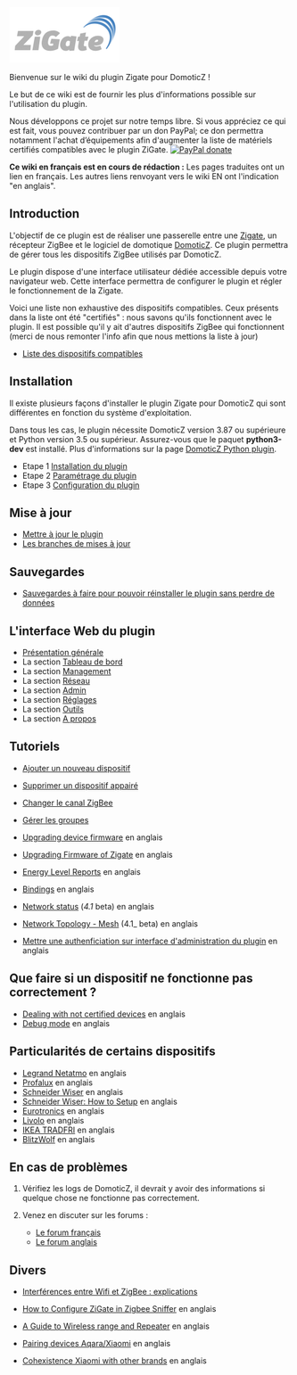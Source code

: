 ![zigate.fr](../Images/ZiGate.png)

Bienvenue sur le wiki du plugin Zigate pour DomoticZ !

Le but de ce wiki est de fournir les plus d'informations possible sur l'utilisation du plugin.

Nous développons ce projet sur notre temps libre. Si vous appréciez ce qui est fait, vous pouvez contribuer par un don PayPal; ce don permettra notamment l'achat d’équipements afin d'augmenter la liste de matériels certifiés compatibles avec le plugin ZiGate. [![PayPal donate](https://camo.githubusercontent.com/d5d24e33e2f4b6fe53987419a21b203c03789a8f/68747470733a2f2f696d672e736869656c64732e696f2f62616467652f446f6e6174652d50617950616c2d677265656e2e737667)](https://paypal.me/pipiche)

**Ce wiki en français est en cours de rédaction :** Les pages traduites ont un lien en français. Les autres liens renvoyant vers le wiki EN ont l'indication "en anglais". 


## Introduction

L'objectif de ce plugin est de réaliser une passerelle entre une [Zigate](https://zigate.fr), un récepteur ZigBee et le logiciel de domotique [DomoticZ](https://www.domoticz.com). Ce plugin permettra de gérer tous les dispositifs ZigBee utilisés par DomoticZ.

Le plugin dispose d'une interface utilisateur dédiée accessible depuis votre navigateur web. Cette interface permettra de configurer le plugin et régler le fonctionnement de la Zigate.

Voici une liste non exhaustive des dispositifs compatibles. Ceux présents dans la liste ont été "certifiés" : nous savons qu'ils fonctionnent avec le plugin. Il est possible qu'il y ait d'autres dispositifs ZigBee qui fonctionnent (merci de nous remonter l'info afin que nous mettions la liste à jour)
* [Liste des dispositifs compatibles](../en-eng/Compatible-Devices.md)


## Installation

Il existe plusieurs façons d'installer le plugin Zigate pour DomoticZ qui sont différentes en fonction du système d'exploitation.

Dans tous les cas, le plugin nécessite DomoticZ version 3.87 ou supérieure et Python version 3.5 ou supérieur. Assurez-vous que le paquet __python3-dev__ est installé. Plus d'informations sur la page [DomoticZ Python plugin](https://www.domoticz.com/wiki/Using_Python_plugins).


* Etape 1 [Installation du plugin](1_Installation.md)
* Etape 2 [Paramétrage du plugin](2_Parametrage.md)
* Etape 3 [Configuration du plugin](3_Configuration.md)


## Mise à jour

* [Mettre à jour le plugin](4_Mise-a-jour.md#mettre-à-jour-le-plugin)
* [Les branches de mises à jour](4_Mise-a-jour.md#les-branches-de-mise-à-jour)


## Sauvegardes

* [Sauvegardes à faire pour pouvoir réinstaller le plugin sans perdre de données](5_Sauvegardes.md)


## L'interface Web du plugin

* [Présentation générale](WebUI_Presentation-generale.md)
* La section [Tableau de bord](WebUI_Tableau-de-bord.md)
* La section [Management](WebUI_Management.md)
* La section [Réseau](WebUI_Reseau.md)
* La section [Admin](WebUI_Admin.md)
* La section [Réglages](WebUI_Reglages.md)
* La section [Outils](WebUI_Outils.md)
* La section [A propos](WebUI_A-propos.md)


## Tutoriels

* [Ajouter un nouveau dispositif](Tuto_Appairage-dispositif.md)
* [Supprimer un dispositif appairé](Tuto_Supprimer-un-dispositif.md)
* [Changer le canal ZigBee](Tuto_Changer-le-canal-ZigBee.md)
* [Gérer les groupes](uto_Gerer-les-groupes.md)

* [Upgrading device firmware](../en-eng/Device-Firmware-Update.md) en anglais
* [Upgrading Firmware of Zigate](../en-eng/Zigate-flash-firmware.md) en anglais
* [Energy Level Reports](../en-eng/EnergyLevels.md) en anglais
* [Bindings](../en-eng/Binding_Legrand.md) en anglais
* [Network status](../en-eng/Network-Status.md) (_4.1_ beta) en anglais
* [Network Topology - Mesh](../en-eng/Network-Topology---LQI-report.md) (4.1_ beta) en anglais
* [Mettre une authenficiation sur interface d'administration du plugin](../en-eng/DashboardAccessBasicAuth.md) en anglais


## Que faire si un dispositif ne fonctionne pas correctement ?

* [Dealing with not certified devices](../en-eng/Dealing-with-none-certified-device.md) en anglais
* [Debug mode](../en-eng/Plugin-debuging-mode.md) en anglais


## Particularités de certains dispositifs

* [Legrand Netatmo](../en-eng/Legrand-Netatmo-corner.md) en anglais
* [Profalux](../en-eng/Profalux-corner.md) en anglais
* [Schneider Wiser](../en-eng/Schneider_Wiser_Corner.md) en anglais
* [Schneider Wiser: How to Setup](../en-eng/Wiser-Setup.md) en anglais
* [Eurotronics](../en-eng/Eurotronics-corner.md) en anglais
* [Livolo](../en-eng/Livolo-corner.md) en anglais
* [IKEA TRADFRI](../en-eng/IKEA-Tradfri-corner.md) en anglais
* [BlitzWolf](../en-eng/Blitzwolf-corner.md) en anglais


## En cas de problèmes

1. Vérifiez les logs de DomoticZ, il devrait y avoir des informations si quelque chose ne fonctionne pas correctement.
2. Venez en discuter sur les forums :

   * [Le forum français](https://easydomoticz.com/forum/viewforum.php?f=28)
   * [Le forum anglais](https://www.domoticz.com/forum/viewforum.php?f=68)



## Divers

* [Interférences entre Wifi et ZigBee : explications](Info_ZigBee-et-Wifi.md)

* [How to Configure ZiGate in Zigbee Sniffer](../en-eng/Zigate-Sniffer.md)  en anglais
* [A Guide to Wireless range and Repeater](https://support.smartthings.com/hc/en-us/articles/209963206-A-guide-to-wireless-range-and-repeaters) en anglais
* [Pairing devices Aqara/Xiaomi](https://community.hubitat.com/t/xiaomi-aqara-devices-pairing-keeping-them-connected/623) en anglais
* [Cohexistence Xiaomi with other brands](https://community.hubitat.com/t/xiaomi-aqara-devices-pairing-keeping-them-connected/623) en anglais 

